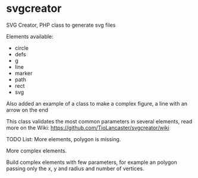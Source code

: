 svgcreator
==========

SVG Creator, PHP class to generate svg files

Elements available:

- circle
- defs
- g
- line
- marker
- path
- rect
- svg


Also added an example of a class to make a complex figure, a line with an arrow on the end

This class validates the most common parameters in several elements, read more on the Wiki: https://github.com/TioLancaster/svgcreator/wiki

TODO List:
More elements, polygon is missing.

More complex elements.

Build complex elements with few parameters, for example an polygon passing only the x, y and radius and number of vertices.